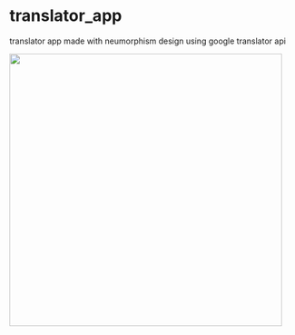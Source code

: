 # translator_app

translator app made with neumorphism design using google translator api



<img src="https://i.imgur.com/08tI3S2.gif" width="480">
